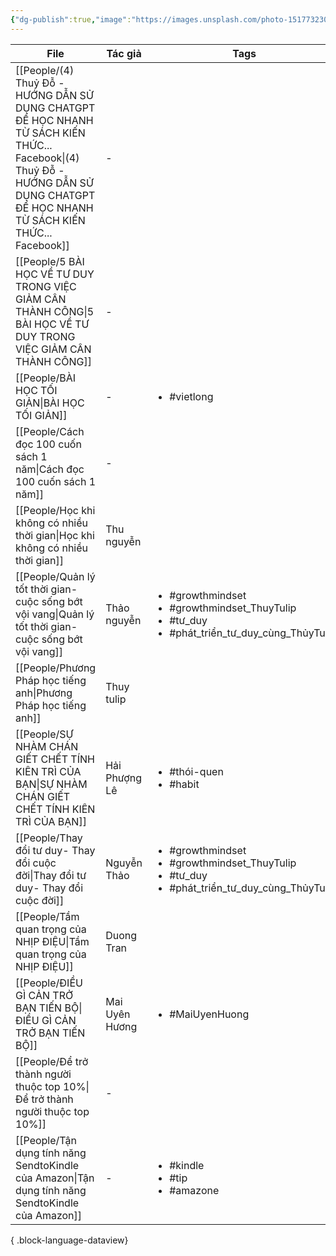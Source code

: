 ```yaml
---
{"dg-publish":true,"image":"https://images.unsplash.com/photo-1517732306149-e8f829eb588a?crop=entropy&cs=tinysrgb&fit=max&fm=jpg&ixid=M3wzNjAwOTd8MHwxfHNlYXJjaHwzfHxQRU9QTEV8ZW58MHwwfHx8MTcwNDMzOTI3Mnww&ixlib=rb-4.0.3&q=80&w=1080","permalink":"/Attachment_NHH/MOC/PEOPLE/","dgPassFrontmatter":true,"noteIcon":"2","created":"2023-12-26T17:35:32.742+07:00","updated":"2024-01-04T12:44:55.810+07:00"}
---
```



| File                                                                                                                                                                                   | Tác giả        | Tags                                                                                                                        |
| -------------------------------------------------------------------------------------------------------------------------------------------------------------------------------------- | -------------- | --------------------------------------------------------------------------------------------------------------------------- |
| [[People/(4) Thuỷ Đỗ - HƯỚNG DẪN SỬ DỤNG CHATGPT ĐỂ HỌC NHANH TỪ SÁCH KIẾN THỨC...  Facebook\|(4) Thuỷ Đỗ - HƯỚNG DẪN SỬ DỤNG CHATGPT ĐỂ HỌC NHANH TỪ SÁCH KIẾN THỨC...  Facebook]] | \-             | <ul></ul>                                                                                                                   |
| [[People/5 BÀI HỌC VỀ TƯ DUY TRONG VIỆC GIẢM CÂN THÀNH CÔNG\|5 BÀI HỌC VỀ TƯ DUY TRONG VIỆC GIẢM CÂN THÀNH CÔNG]]                                                                   | \-             | <ul></ul>                                                                                                                   |
| [[People/BÀI HỌC TỐI GIẢN\|BÀI HỌC TỐI GIẢN]]                                                                                                                                       | \-             | <ul><li>#vietlong</li></ul>                                                                                                 |
| [[People/Cách đọc 100 cuốn sách 1 năm\|Cách đọc 100 cuốn sách 1 năm]]                                                                                                               | \-             | <ul></ul>                                                                                                                   |
| [[People/Học khi không có nhiều thời gian\|Học khi không có nhiều thời gian]]                                                                                                       | Thu nguyễn     | <ul></ul>                                                                                                                   |
| [[People/Quản lý tốt thời gian-cuộc sống bớt vội vang\|Quản lý tốt thời gian-cuộc sống bớt vội vang]]                                                                               | Thảo nguyễn    | <ul><li>#growthmindset</li><li>#growthmindset_ThuyTulip</li><li>#tư_duy</li><li>#phát_triển_tư_duy_cùng_ThủyTulip</li></ul> |
| [[People/Phương Pháp học tiếng anh\|Phương Pháp học tiếng anh]]                                                                                                                     | Thuy tulip     | <ul></ul>                                                                                                                   |
| [[People/SỰ NHÀM CHÁN GIẾT CHẾT TÍNH KIÊN TRÌ CỦA BẠN\|SỰ NHÀM CHÁN GIẾT CHẾT TÍNH KIÊN TRÌ CỦA BẠN]]                                                                               | Hải Phượng Lê  | <ul><li>#thói-quen</li><li>#habit</li></ul>                                                                                 |
| [[People/Thay đổi tư duy- Thay đổi cuộc đời\|Thay đổi tư duy- Thay đổi cuộc đời]]                                                                                                   | Nguyễn Thảo    | <ul><li>#growthmindset</li><li>#growthmindset_ThuyTulip</li><li>#tư_duy</li><li>#phát_triển_tư_duy_cùng_ThủyTulip</li></ul> |
| [[People/Tầm quan trọng của NHỊP ĐIỆU\|Tầm quan trọng của NHỊP ĐIỆU]]                                                                                                               | Duong Tran     | <ul></ul>                                                                                                                   |
| [[People/ĐIỀU GÌ CẢN TRỞ BẠN TIẾN BỘ\|ĐIỀU GÌ CẢN TRỞ BẠN TIẾN BỘ]]                                                                                                                 | Mai Uyên Hương | <ul><li>#MaiUyenHuong</li></ul>                                                                                             |
| [[People/Để trở thành người thuộc top 10%\|Để trở thành người thuộc top 10%]]                                                                                                       | \-             | <ul></ul>                                                                                                                   |
| [[People/Tận dụng tính năng SendtoKindle của Amazon\|Tận dụng tính năng SendtoKindle của Amazon]]                                                                                   | \-             | <ul><li>#kindle</li><li>#tip</li><li>#amazone</li></ul>                                                                     |

{ .block-language-dataview}




